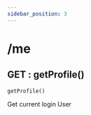 ```yaml
---
sidebar_position: 3
---
```


# /me

## GET : getProfile()

```
getProfile()
```

Get current login User
